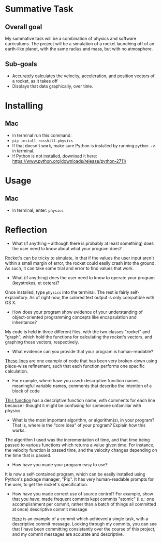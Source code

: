 # Summative Task

## Overall goal

My summative task will be a combination of physics and software curriculums. The project will be a simulation of a rocket launching off of an earth-like planet, with the same radius and mass, but with no atmosphere.

## Sub-goals

* Accurately calculates the velocity, acceleration, and position vectors of a rocket, as it takes off
* Displays that data graphically, over time.

# Installing
## Mac
* In terminal run this command:
* `pip install rosshill-physics`
* If that doesn't work, make sure Python is installed by running `python -v` in terminal.
* If Python is not installed, download it here: https://www.python.org/downloads/release/python-2711/

# Usage
## Mac
* In terminal, enter: `physics`

# Reflection
* What (if anything – although there is probably at least something) does the user need to know about what your program does?

Rocket's can be tricky to simulate, in that if the values the user input aren't within a small margin of error, the rocket could easily crash into the ground. As such, it can take some trial and error to find values that work.

* What (if anything) does the user need to know to operate your program (keystrokes, et cetera)?

Once installed, type `physics` into the terminal. The rest is fairly self-explanitory. As of right now, the colored text output is only compatible with OS X.

* How does your program show evidence of your understanding of object-oriented programming concepts like encapsulation and inheritance?

My code is held in three different files, with the two classes "rocket" and "graph", which hold the functions for calculating the rocket's vectors, and graphing those vectors, respectively.

* What evidence can you provide that your program is human-readable?

[These lines](https://github.com/Rosshill98/summative-task/blob/master/physics/rocket.py#L25-L40) are one example of code that has been very broken-down using piece-wise refinement, such that each function performs one specific calculation.

* For example, where have you used: descriptive function names, meaningful variable names, comments that describe the intention of a block of code

[This function](https://github.com/Rosshill98/summative-task/blob/master/physics/rocket.py#L29-L34) has a descriptive function name, with comments for each line because I thought it might be confusing for someone unfamiliar with physics.

* What is the most important algorithm, or algorithm(s), in your program? That is, where is the "core idea" of your program? Explain how this works.

The algorithm I used was the incrementation of time, and that time being passed to various functions which returns a value given time. For instance, the velocity function is passed time, and the velocity changes depending on the time that is passed.

* How have you made your program easy to use?

It is now a self-contained program, which can be easily installed using Python's package manager, "Pip". It has very human-readable prompts for the user, to get the rocket's specification.

* How have you made correct use of source control?
For example, show that you have:
    made frequent commits
    kept commits "atomic" (i.e.: one accomplishment per commit, rather than a batch of things all committed at once)
    descriptive commit message
    
    [Here](b49969a536a1e328e351db1975b52147788c31e2) is an example of a commit which achieved a single task, with a descriptive commit message. Looking through my commits, you can see that I have been committing consistantly over the course of this project, and my commit messages are accurate and descriptive.
